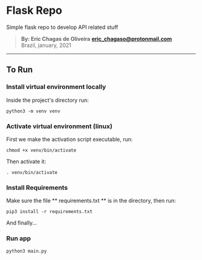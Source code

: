# Flask Repo

Simple flask repo to develop API related stuff

> **By: Eric Chagas de Oliveira**
> **eric_chagaso@protonmail.com** <br>
> Brazil, january, 2021

<hr>

## To Run

### Install virtual environment locally

Inside the project's directory run:

```
python3 -m venv venv
```

### Activate virtual environment (linux)

First we make the activation script executable, run:
```
chmod +x venv/bin/activate
```
Then activate it:
```
. venv/bin/activate
```

### Install Requirements

Make sure the file ** requirements.txt ** is in the directory, then run:
```
pip3 install -r requirements.txt
```

And finally...
### Run app

```
python3 main.py
```
